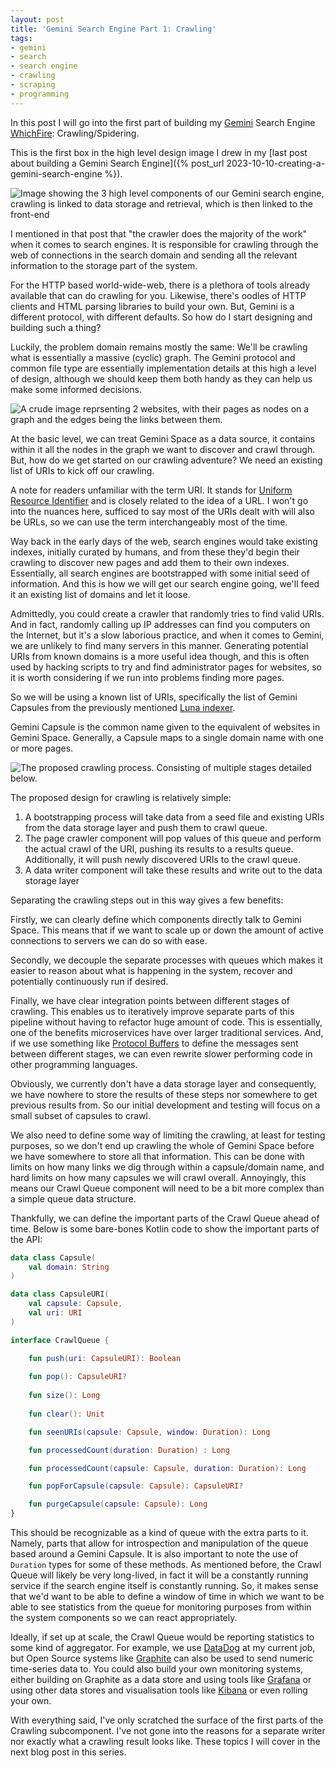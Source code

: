 ```yaml
---
layout: post
title: 'Gemini Search Engine Part 1: Crawling'
tags:
- gemini
- search
- search engine
- crawling
- scraping
- programming
---
```


In this post I will go into the first part of building my
[Gemini](https://geminiprotocol.net/) Search Engine
[WhichFire](https://github.com/LyndonArmitage/WhichFire): Crawling/Spidering.

This is the first box in the high level design image I drew in my
[last post about building a Gemini Search 
Engine]({% post_url 2023-10-10-creating-a-gemini-search-engine %}).

<img
    title='The 3 high level components of our Gemini search engine'
    alt='Image showing the 3 high level components of our Gemini search engine,
    crawling is linked to data storage and retrieval, which is then linked to
    the front-end'
    src='{{ "assets/gemini-search/high-level-1.svg" | absolute_url }}'
    class='blog-image'
/>

I mentioned in that post that "the crawler does the majority of the work" when
it comes to search engines. It is responsible for crawling through the web of
connections in the search domain and sending all the relevant information to
the storage part of the system.

For the HTTP based world-wide-web, there is a plethora of tools already
available that can do crawling for you. Likewise, there's oodles of HTTP
clients and HTML parsing libraries to build your own. But, Gemini is a
different protocol, with different defaults. So how do I start designing and
building such a thing?

Luckily, the problem domain remains mostly the same: We'll be crawling what is
essentially a massive (cyclic) graph. The Gemini protocol and common file type
are essentially implementation details at this high a level of design, although
we should keep them both handy as they can help us make some informed
decisions.

<img
    title='A crude example of what the WWW looks like as a graph'
    alt='A crude image reprsenting 2 websites, with their pages as nodes on a
    graph and the edges being the links between them.'
    src='{{ "assets/gemini-search/graph-example.svg" | absolute_url }}'
    class='blog-image'
/>

At the basic level, we can treat Gemini Space as a data source, it contains
within it all the nodes in the graph we want to discover and crawl through.
But, how do we get started on our crawling adventure? We need an existing list
of URIs to kick off our crawling.

<p class="message"> A note for readers unfamiliar with the term URI. It stands
for <a href='https://en.wikipedia.org/wiki/Uniform_Resource_Identifier'
target='_blank'>Uniform Resource Identifier</a> and is closely related to the
idea of a URL. I won't go into the nuances here, sufficed to say most of the
URIs dealt with will also be URLs, so we can use the term interchangeably most
of the time. </p>

Way back in the early days of the web, search engines would take existing
indexes, initially curated by humans, and from these they'd begin their
crawling to discover new pages and add them to their own indexes. Essentially,
all search engines are bootstrapped with some initial seed of information. And
this is how we will get our search engine going, we'll feed it an existing list
of domains and let it loose.

Admittedly, you could create a crawler that randomly tries to find valid URIs.
And in fact, randomly calling up IP addresses can find you computers on the
Internet, but it's a slow laborious practice, and when it comes to Gemini, we
are unlikely to find many servers in this manner. Generating potential URIs
from known domains is a more useful idea though, and this is often used by
hacking scripts to try and find administrator pages for websites, so it is
worth considering if we run into problems finding more pages.

So we will be using a known list of URIs, specifically the list of Gemini
Capsules from the previously mentioned [Luna
indexer](https://portal.mozz.us/gemini/gemini.bortzmeyer.org/software/lupa/stats.gmi).

Gemini Capsule is the common name given to the equivalent of websites in Gemini
Space. Generally, a Capsule maps to a single domain name with one or more
pages.

<img
    title='A breakdown of the proposed crawling process'
    alt='The proposed crawling process. Consisting of multiple stages detailed
    below.'
    src='{{ "assets/gemini-search/crawling-1.svg" | absolute_url }}'
    class='blog-image'
/>

The proposed design for crawling is relatively simple:

1. A bootstrapping process will take data from a seed file and existing URIs
   from the data storage layer and push them to crawl queue.
2. The page crawler component will pop values of this queue and perform the
   actual crawl of the URI, pushing its results to a results queue.
   Additionally, it will push newly discovered URIs to the crawl queue.
3. A data writer component will take these results and write out to the data
   storage layer

Separating the crawling steps out in this way gives a few benefits:

Firstly, we can clearly define which components directly talk to Gemini Space.
This means that if we want to scale up or down the amount of active connections
to servers we can do so with ease.

Secondly, we decouple the separate processes with queues which makes it easier
to reason about what is happening in the system, recover and potentially
continuously run if desired.

Finally, we have clear integration points between different stages of crawling.
This enables us to iteratively improve separate parts of this pipeline without
having to refactor huge amount of code. This is essentially, one of the
benefits microservices have over larger traditional services. And, if we use
something like [Protocol Buffers](https://protobuf.dev/) to define the messages
sent between different stages, we can even rewrite slower performing code in
other programming languages.

Obviously, we currently don't have a data storage layer and consequently, we
have nowhere to store the results of these steps nor somewhere to get previous
results from. So our initial development and testing will focus on a small
subset of capsules to crawl.

We also need to define some way of limiting the crawling, at least for testing
purposes, so we don't end up crawling the whole of Gemini Space before we have
somewhere to store all that information. This can be done with limits on how
many links we dig through within a capsule/domain name, and hard limits on how
many capsules we will crawl overall. Annoyingly, this means our Crawl Queue
component will need to be a bit more complex than a simple queue data
structure.

Thankfully, we can define the important parts of the Crawl Queue ahead of time.
Below is some bare-bones Kotlin code to show the important parts of the API:

```kotlin
data class Capsule(
    val domain: String
)

data class CapsuleURI(
    val capsule: Capsule,
    val uri: URI
)

interface CrawlQueue {

    fun push(uri: CapsuleURI): Boolean
    
    fun pop(): CapsuleURI?
    
    fun size(): Long
    
    fun clear(): Unit

    fun seenURIs(capsule: Capsule, window: Duration): Long

    fun processedCount(duration: Duration) : Long

    fun processedCount(capsule: Capsule, duration: Duration): Long

    fun popForCapsule(capsule: Capsule): CapsuleURI?

    fun purgeCapsule(capsule: Capsule): Long
}
```

This should be recognizable as a kind of queue with the extra parts to it.
Namely, parts that allow for introspection and manipulation of the queue based
around a Gemini Capsule. It is also important to note the use of `Duration`
types for some of these methods. As mentioned before, the Crawl Queue will
likely be very long-lived, in fact it will be a constantly running service if
the search engine itself is constantly running. So, it makes sense that we'd
want to be able to define a window of time in which we want to be able to see
statistics from the queue for monitoring purposes from within the system
components so we can react appropriately.

Ideally, if set up at scale, the Crawl Queue would be reporting statistics to
some kind of aggregator. For example, we use
[DataDog](https://www.datadoghq.com/) at my current job, but Open Source
systems like
[Graphite](https://graphite.readthedocs.io/en/stable/overview.html) can also be
used to send numeric time-series data to. You could also build your own
monitoring systems, either building on Graphite as a data store and using tools
like [Grafana](https://grafana.com/) or using other data stores and
visualisation tools like [Kibana](https://www.elastic.co/kibana) or even
rolling your own.

With everything said, I've only scratched the surface of the first parts of the
Crawling subcomponent. I've not gone into the reasons for a separate writer nor
exactly what a crawling result looks like. These topics I will cover in the
next blog post in this series.
